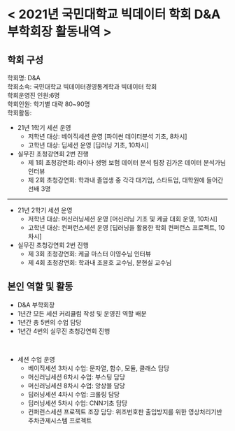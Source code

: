 # < 2021년 국민대학교 빅데이터 학회 D&A 부학회장 활동내역 >

## 학회 구성

학회명: D&A<br>
학회소속: 국민대학교 빅데이터경영통계학과 빅데이터 학회<br>
학회운영진 인원:6명<br>
학회인원: 학기별 대략 80~90명<br>
학회활동:<br>
 - 21년 1학기 세션 운영
    - 저학년 대상: 베이직세션 운영 [파이썬 데이터분석 기초, 8차시]  
    - 고학년 대상: 딥세션 운영 [딥러닝 기초, 10차시]
 - 실무진 초청강연회 2번 진행
    -  제 1회 초청강연회: 라이나 생명 보험 데이터 분석 팀장 김가온 데이터 분석가님 인터뷰
    -  제 2회 초청강연회: 학과내 졸업생 중 각각 대기업, 스타트업, 대학원에 들어간 선배 3명
 ***
 - 21년 2학기 세션 운영
    - 저학년 대상: 머신러닝세션 운영 [머신러닝 기초 및 케글 대회 운영, 10차시]  
    - 고학년 대상: 컨퍼런스세션 운영 [딥러닝을 활용한 학회 컨퍼런스 프로젝트, 10차시]
 - 실무진 초청강연회 2번 진행
    - 제 3회 초청강연회: 케글 마스터 이영수님 인터뷰
    - 제 4회 초청강연회: 학과내 조윤호 교수님, 문현실 교수님


## 본인 역할 및 활동
 - D&A 부학회장<br>
 - 1년간 모든 세션 커리큘럼 작성 및 운영진 역할 배분<br>
 - 1년간 총 5번의 수업 담당<br>
 - 1년간 4번의 실무진 초청강연회 진행

<br>

 - 세션 수업 운영
   - 베이직세션 3차시 수업: 문자열, 함수, 모듈, 클래스 담당<br>
   - 머신러닝세션 6차시 수업: 부스팅 담당<br>
   - 머신러닝세션 8차시 수업: 앙상블 담당<br>
   - 딥러닝세션 4차시 수업: 크롤링 담당<br>
   - 딥러닝세션 5차시 수업: CNN기초 담당<br>
   - 컨퍼런스세션 프로젝트 조장 담당: 위조번호판 출입방지를 위한 영상처리기반 주차관제시스템 프로젝트<br>




